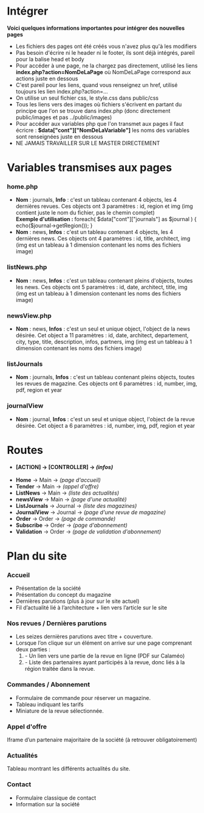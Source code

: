 <h1>Intégrer</h1>
<b>Voici quelques informations importantes pour intégrer des nouvelles pages</b>
<ul>
    <li>Les fichiers des pages ont été créés vous n'avez plus qu'à les modifiers</li>
    <li>Pas besoin d'écrire ni le header ni le footer, ils sont déjà intégrés, pareil pour la balise head et body</li>
    <li>Pour accéder à une page, ne la chargez pas directement, utilisé les liens <b>index.php?action=NomDeLaPage</b> où NomDeLaPage correspond aux actions juste en dessous</li>
    <li>C'est pareil pour les liens, quand vous renseignez un href, utilisé toujours les lien index.php?action=...</li>
    <li>On utilise un seul fichier css, le style.css dans public/css</li>
    <li>Tous les liens vers des images où fichiers s'écrivent en partant du principe que l'on se trouve dans index.php (donc directement public/images et pas ../public/images)</li>
    <li>Pour accéder aux variables php que l'on transmet aux pages il faut écricre : <b>$data["cont"]["NomDeLaVariable"]</b> les noms des variables sont renseignées juste en dessous</li>
    <li>NE JAMAIS TRAVAILLER SUR LE MASTER DIRECTEMENT</li>
</ul>

<h1>Variables transmises aux pages</h1>
<h3>home.php</h3>
<ul>
    <li><b>Nom</b> : journals, <b>Info</b> : c'est un tableau contenant 4 objects, les 4 dernières revues. Ces objects ont 3 paramètres : id, region et img (img contient juste le nom du fichier, pas le chemin complet)<br><b>Exemple d'utilisation : </b>foreach( $data["cont"]["journals"] as $journal ) {
    echo($journal->getRegion()); }</li>
    <li><b>Nom</b> : news, <b>Infos</b> : c'est un tableau contenant 4 objects, les 4 dernières news. Ces objects ont 4 paramètres : id, title, architect, img (img est un tableau à 1 dimension contenant les noms des fichiers image)</li>
</ul>

<h3>listNews.php</h3>
<ul>
    <li><b>Nom</b> : news, <b>Infos</b> : c'est un tableau contenant pleins d'objects, toutes les news. Ces objects ont 5 paramètres : id, date, architect, title, img (img est un tableau à 1 dimension contenant les noms des fichiers image)</li>
</ul>

<h3>newsView.php</h3>
<ul>
    <li><b>Nom</b> : news, <b>Infos</b> : c'est un seul et unique object, l'object de la news désirée. Cet object a 11 paramètres : id, date, architect, departement, city, type, title, description, infos, partners, img (img est un tableau à 1 dimension contenant les noms des fichiers image)</li>
</ul>

<h3>listJournals</h3>
<ul>
    <li><b>Nom</b> : journals, <b>Infos</b> : c'est un tableau contenant pleins objects, toutes les revues de magazine. Ces objects ont 6 paramètres : id, number, img, pdf, region et year</li>
</ul>

<h3>journalView</h3>
<ul>
    <li><b>Nom</b> : journal, <b>Infos</b> : c'est un seul et unique object, l'object de la revue désirée. Cet object a 6 paramètres : id, number, img, pdf, region et year</li>
</ul>

<h1>Routes</h1>
<ul>
	<li><b>[ACTION] -> [CONTROLLER] -> <i>(infos)</i></b></li><br>
	<li><b>Home</b> -> Main -> <i>(page d'accueil)</i></li>
	<li><b>Tender</b> -> Main -> <i>(appel d'offre)</i></li>
	<li><b>ListNews</b> -> Main -> <i>(liste des actualités)</i></li>
	<li><b>newsView</b> -> Main -> <i>(page d'une actualité)</i></li>
	<li><b>ListJournals</b> -> Journal -> <i>(liste des magazines)</i></li>
	<li><b>JournalView</b> -> Journal -> <i>(page d'une revue de magazine)</i></li>
	<li><b>Order</b> -> Order -> <i>(page de commande)</i></li>
	<li><b>Subscribe</b> -> Order -> <i>(page d'abonnement)</i></li>
	<li><b>Validation</b> -> Order -> <i>(page de validation d'abonnement)</i></li>
</ul>

<h1>Plan du site</h1>

<h3>Accueil</h3>
<ul>
	<li>Présentation de la société</li>
	<li>Présentation du concept du magazine</li>
	<li>Dernières parutions (plus à jour sur le site actuel)</li>
	<li>Fil d’actualité lié à l’architecture + lien vers l’article sur le site</li>
</ul>
	
<h3>Nos revues / Dernières parutions</h3>
<ul>
	<li>Les seizes dernières parutions avec titre + couverture.</li>
	<li>Lorsque l’on clique sur un élément on arrive sur une page comprenant deux parties : 
		<ol>
			<li>- Un lien vers une partie de la revue en ligne (PDF sur Calaméo)</li>
			<li>- Liste des partenaires ayant participés à la revue, donc liés à la région traitée dans la revue.</li>
		</ol>
	</li>
</ul>
		
<h3>Commandes / Abonnement</h3>
<ul>
	<li>Formulaire de commande pour réserver un magazine.</li>
	<li>Tableau indiquant les tarifs</li>
	<li>Miniature de la revue sélectionnée.</li>
</ul>

<h3>Appel d'offre</h3>
	<p>Iframe d’un partenaire majoritaire de la société (à retrouver obligatoirement)</p>

<h3>Actualités</h3>
	<p>Tableau montrant les différents actualités du site.</p>

<h3>Contact</h3>
<ul>
	<li>Formulaire classique de contact</li>
	<li>Information sur la société</li>
</ul>
